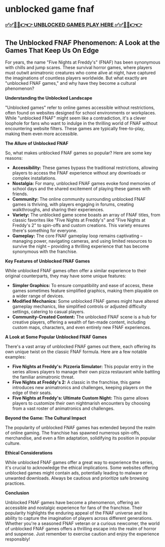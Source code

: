 # unblocked game fnaf

### [✅✅🔴🔴👉👉 UNBLOCKED GAMES PLAY HERE ✅✅🔴🔴👉👉](https://topstoryindia.com)

## The Unblocked FNAF Phenomenon: A Look at the Games That Keep Us On Edge

For years, the name "Five Nights at Freddy's" (FNAF) has been synonymous with chills and jump scares. These survival horror games, where players must outwit animatronic creatures who come alive at night, have captured the imaginations of countless players worldwide. But what exactly are "unblocked FNAF games," and why have they become a cultural phenomenon? 

**Understanding the Unblocked Landscape**

"Unblocked games" refer to online games accessible without restrictions, often found on websites designed for school environments or workplaces. While "unblocked FNAF" might seem like a contradiction, it's a clever loophole for fans who want to indulge in the thrilling world of FNAF without encountering website filters. These games are typically free-to-play, making them even more accessible.

**The Allure of Unblocked FNAF**

So, what makes unblocked FNAF games so popular? Here are some key reasons:

* **Accessibility:** These games bypass the traditional restrictions, allowing players to access the FNAF experience without any downloads or complex installations.
* **Nostalgia:** For many, unblocked FNAF games evoke fond memories of school days and the shared excitement of playing these games with friends.
* **Community:** The online community surrounding unblocked FNAF games is thriving, with players engaging in forums, creating walkthroughs, and sharing their experiences.
* **Variety:** The unblocked game scene boasts an array of FNAF titles, from classic favorites like "Five Nights at Freddy's" and "Five Nights at Freddy's 2" to spin-offs and custom creations. This variety ensures there's something for everyone.
* **Gameplay:**  The core FNAF gameplay loop remains captivating – managing power, navigating cameras, and using limited resources to survive the night –  providing a thrilling experience that has become synonymous with the franchise.

**Key Features of Unblocked FNAF Games**

While unblocked FNAF games often offer a similar experience to their original counterparts, they may have some unique features:

* **Simpler Graphics:** To ensure compatibility and ease of access, these games sometimes feature simplified graphics, making them playable on a wider range of devices.
* **Modified Mechanics:** Some unblocked FNAF games might have altered gameplay mechanics, like simplified controls or adjusted difficulty settings, catering to casual players.
* **Community-Created Content:** The unblocked FNAF scene is a hub for creative players, offering a wealth of fan-made content, including custom maps, characters, and even entirely new FNAF experiences.

**A Look at Some Popular Unblocked FNAF Games**

There's a vast array of unblocked FNAF games out there, each offering its own unique twist on the classic FNAF formula. Here are a few notable examples:

* **Five Nights at Freddy's: Pizzeria Simulator:**  This popular entry in the series allows players to manage their own pizza restaurant while battling the familiar animatronic threat.
* **Five Nights at Freddy's 2:** A classic in the franchise, this game introduces new animatronics and challenges, keeping players on the edge of their seats.
* **Five Nights at Freddy's: Ultimate Custom Night:** This game allows players to customize their own nightmarish encounters by choosing from a vast roster of animatronics and challenges.

**Beyond the Game: The Cultural Impact**

The popularity of unblocked FNAF games has extended beyond the realm of online gaming. The franchise has spawned numerous spin-offs, merchandise, and even a film adaptation, solidifying its position in popular culture. 

**Ethical Considerations**

While unblocked FNAF games offer a great way to experience the series, it's crucial to acknowledge the ethical implications. Some websites offering unblocked games might contain ads, potentially leading to malware or unwanted downloads. Always be cautious and prioritize safe browsing practices.

**Conclusion**

Unblocked FNAF games have become a phenomenon, offering an accessible and nostalgic experience for fans of the franchise. Their popularity highlights the enduring appeal of the FNAF universe and its ability to capture the imagination of players across different generations. Whether you're a seasoned FNAF veteran or a curious newcomer, the world of unblocked FNAF games offers a thrilling escape into the realm of horror and suspense. Just remember to exercise caution and enjoy the experience responsibly! 
